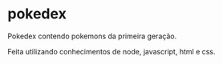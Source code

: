 # pokedex

Pokedex contendo pokemons da primeira geração.

Feita utilizando conhecimentos de node, javascript, html e css.
